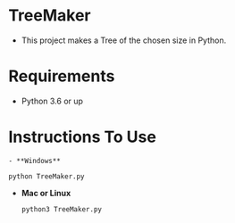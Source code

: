 # TreeMaker
- This project makes a Tree of the chosen size in Python.

# Requirements
 - Python 3.6 or up
 
 # Instructions To Use
    - **Windows**
   ```
   python TreeMaker.py
   ```
 - **Mac or Linux**
   ```
   python3 TreeMaker.py
   ```
